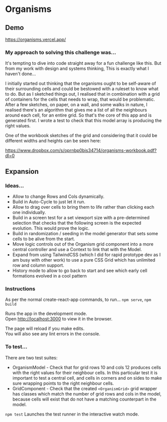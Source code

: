 # Organisms

## Demo

https://organisms.vercel.app/

### My approach to solving this challenge was...

It's tempting to dive into code straight away for a fun challenge like this. But from my work with design and systems thinking, This is exactly what I haven't done...

I initially started out thinking that the organisms ought to be self-aware of their surrounding cells and could be bestowed with a ruleset to know what to do. But as I sketched things out, I realised that in combination with a grid of containers for the cells that needs to wrap, that would be problematic. After a few sketches, on paper, on a wall, and some walks in nature, I realised there's an algorithm that gives me a list of all the neighbours around each cell, for an entire grid. So that's the core of this app and is generated first. I wrote a test to check that this model array is producing the right values.

One of the workbook sketches of the grid and considering that it could be different widths and heights can be seen here:

https://www.dropbox.com/s/oprnbp0bis34714/organisms-workbook.pdf?dl=0

## Expansion

### Ideas...

- Allow to change Rows and Cols dynamically.
- Build in Auto-Cycle to just let it run.
- Allow to drag over cells to bring them to life rather than clicking each one individually.
- Build in a screen test for a set viewport size with a pre-determined selection that checks that the following screen is the expected evolution. This would prove the logic.
- Build in randomization / seeding in the model generator that sets some cells to be alive from the start.
- Move logic controls out of the Organism grid component into a more central controller and use a Context to link that with the Model.
- Expand from using TailwindCSS (which I did for rapid prototype dev as I am busy with other work) to use a pure CSS Grid which has unlimited row and column support.
- History mode to allow to go back to start and see which early cell formations evolved in a cool pattern

### Instructions

As per the normal create-react-app commands, to run... `npm serve`, `npm build`

Runs the app in the development mode.\
Open [http://localhost:3000](http://localhost:3000) to view it in the browser.

The page will reload if you make edits.\
You will also see any lint errors in the console.

### To test...

There are two test suites:

- OrganismModel - Check that for grid rows 10 and cols 12 produces cells with the right values for their neighbour cells. In this particular test it is important to test a central cell, and cells in corners and on sides to make sure wrapping points to the right neighbour cells.
- GridComponent - Check that the created `<OrganismGrid>` grid wrapper has classes which match the number of grid rows and cols in the model, because cells will exist that do not have a matching counterpart in the model.

`npm test` Launches the test runner in the interactive watch mode.
